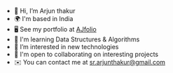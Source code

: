 - 👋 Hi, I’m Arjun thakur
- 🌍 I'm based in India
- 🖥️ See my portfolio at <a href="face">AJfolio</a>
- 🧠 I'm learning Data Structures & Algorithms
- 👀 I’m interested in new technologies
- 🤝 I'm open to collaborating on interesting projects
- ✉️ You can contact me at sr.arjunthakur@gmail.com

<!---
Arjun1thakur/Arjun1thakur is a ✨ special ✨ repository because its `README.md` (this file) appears on your GitHub profile.
You can click the Preview link to take a look at your changes.
--->

